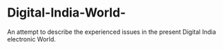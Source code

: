 # Digital-India-World-
An attempt to describe the experienced issues in the present Digital India electronic World. 

